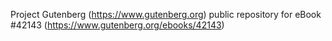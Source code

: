 Project Gutenberg (https://www.gutenberg.org) public repository for eBook #42143 (https://www.gutenberg.org/ebooks/42143)
